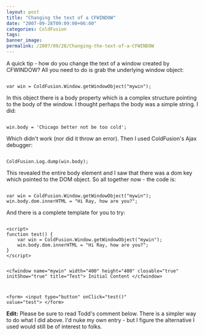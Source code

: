 ```yaml
---
layout: post
title: "Changing the text of a CFWINDOW"
date: "2007-09-28T09:09:00+06:00"
categories: ColdFusion 
tags: 
banner_image: 
permalink: /2007/09/28/Changing-the-text-of-a-CFWINDOW
---
```


A quick tip - how do you change the text of a window created by CFWINDOW? All you need to do is grab the underlying window object:

<code>
var win = ColdFusion.Window.getWindowObject("mywin");
</code>

In this object there is a body property which is a complex structure pointing to the body of the window. I thought perhaps the body was a simple string. I did:

<code>
win.body = 'Chicago better not be too cold';
</code>

Which didn't work (nor did it throw an error). Then I used ColdFusion's Ajax debugger:

<code>
ColdFusion.Log.dump(win.body);
</code>

This revealed the entire body element and I saw that there was a dom key which pointed to the DOM object. So all together now - the code is:

<code>
var win = ColdFusion.Window.getWindowObject("mywin");
win.body.dom.innerHTML = "Hi Ray, how are you?";
</code>

And there is a complete template for you to try:

<code>
&lt;script&gt;
function test() {
	var win = ColdFusion.Window.getWindowObject("mywin");
	win.body.dom.innerHTML = "Hi Ray, how are you?";
}
&lt;/script&gt;


&lt;cfwindow name="mywin" width="400" height="400" closable="true" initShow="true" title="Test"&gt;
Initial Content
&lt;/cfwindow&gt;

&lt;form&gt;
&lt;input type="button" onClick="test()" value="test"&gt;
&lt;/form&gt;
</code>

<b>Edit:</b> Please be sure to read Todd's comment below. There is a simpler way to do what I did above. I'd nuke my own entry - but I figure the alternative I used would still be of interest to folks.